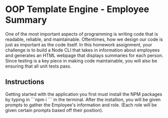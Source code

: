 <h1>OOP Template Engine - Employee Summary</h1>
  One of the most important aspects of programming is writing code that is readable, reliable, and maintainable. Oftentimes, how we design our code is just as important as the code itself. In this homework assignment, your challenge is to build a Node CLI that takes in information about employees and generates an HTML webpage that displays summaries for each person. Since testing is a key piece in making code maintainable, you will also be ensuring that all unit tests pass.
  
  <h2>Instructions</h2>
    Getting started with the application you first must install the NPM packages by typing in ```npm i ``` in the terminal.
  After the installion, you will be given prompts to gather the Employee's information and role. (Each role will be given       certain prompts based off their position).
  
  
